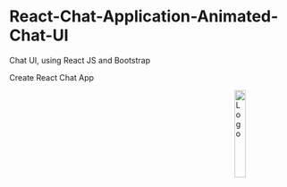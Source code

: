 # React-Chat-Application-Animated-Chat-UI
Chat UI, using React JS and Bootstrap

Create React Chat App 

<img alt="Logo" align="right" src="https://create-react-app.dev/img/logo.svg" width="20%" />
